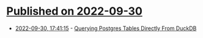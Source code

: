# [Published on 2022-09-30](index.md)

* [2022-09-30, 17:41:15](https://lobste.rs/s/aks2dv/querying_postgres_tables_directly_from) - [Querying Postgres Tables Directly From DuckDB](https://duckdb.org/2022/09/30/postgres-scanner.html)
